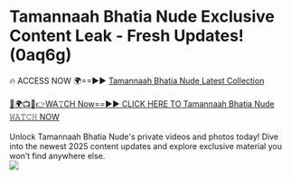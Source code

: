 # Tamannaah Bhatia Nude Exclusive Content Leak - Fresh Updates! (0aq6g)

🔥 ACCESS NOW 🌍==►► <a href="https://tinyurl.com/yc657z5k" rel="nofollow">Tamannaah Bhatia Nude Latest Collection</a>
<br><br>
[🔴🌍📺📱👉WA𝚃CH Now==►► CLICK HERE TO Tamannaah Bhatia Nude 𝚆𝙰𝚃𝙲𝙷 NOW](https://tinyurl.com/yc657z5k)
<br><br>
Unlock Tamannaah Bhatia Nude's private videos and photos today! Dive into the newest 2025 content updates and explore exclusive material you won’t find anywhere else.
<br>
<a href="https://tinyurl.com/yc657z5k" rel="nofollow" data-target="animated-image.originalLink"><img src="https://camo.githubusercontent.com/8a4f000d20f83aca3bf7ec5f350d767afa0574a8a352519fd8cfa583a6f93a33/68747470733a2f2f692e696d6775722e636f6d2f644a486b345a712e676966" data-canonical-src="https://i.imgur.com/dJHk4Zq.gif" style="max-width: 100%; display: inline-block;" data-target="animated-image.originalImage"></a>
<br>
